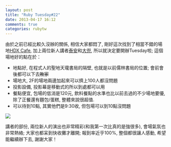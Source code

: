 ```yaml
---
layout: post
title: "Ruby Tuesday#22"
date: 2013-04-17 16:12
comments: true
categories: rubytw
---
```


由於之前已經比較久沒辦的關係, 相信大家都悶了, 剛好這次找到了相當不錯的場地[HDX Cafe](https://www.facebook.com/hdxcafe), 加上兩位新人講者[泰安](http://blog.taian.su/)和[大兜](http://tonytonyjan.net/), 所以就決定要開辦Tuesday啦; 這個場地好的點在於：

*  地點好, 在程式人的聖地天瓏書局的隔壁, 也就是以前儒林書局的位置; 會前會後都可以下去<del>敗家</del>
*  場地大, 2F的場地兩邊加起來可以擠上100人都沒問題
*  投影設備, 投影幕是移動式的所以到處都可以用
*  餐點便宜, 包場的低消是120元, 飲料餐點的水準也比以前去過的不少場地要優, 除了正餐還有麵包/蛋糕, 整體來說很超值.
*  可以待到10點, 其實他們是9:30收, 但包場可以到10點沒問題

<img src="http://i.imgur.com/CLY6rOWl.jpg"/>

講者的部份, 兩位新人的演出也非常精彩(和我第一次比真的是強很多), 會場氣氛也非常熱絡; 大家也都呆到快收攤才離開; 報到率近乎100%, 整個都很讓人感動, 希望能繼續辦下去, 謝謝大家！